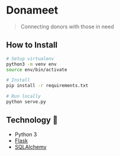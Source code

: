 Donameet
=========

> Connecting donors with those in need

## How to Install
```bash
# Setup virtualenv
python3 -m venv env
source env/bin/activate

# Install
pip install -r requirements.txt

# Run locally
python serve.py
```

## Technology :rocket:
- Python 3
- [Flask](http://flask.pocoo.org/)
- [SQLAlchemy](http://www.sqlalchemy.org/)
